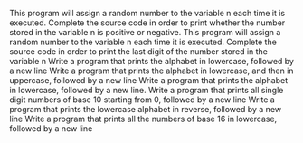 This program will assign a random number to the variable n each time it is executed. Complete the source code in order to print whether the number stored in the variable n is positive or negative.
This program will assign a random number to the variable n each time it is executed. Complete the source code in order to print the last digit of the number stored in the variable n
Write a program that prints the alphabet in lowercase, followed by a new line
Write a program that prints the alphabet in lowercase, and then in uppercase, followed by a new line
Write a program that prints the alphabet in lowercase, followed by a new line.
Write a program that prints all single digit numbers of base 10 starting from 0, followed by a new line
Write a program that prints the lowercase alphabet in reverse, followed by a new line
Write a program that prints all the numbers of base 16 in lowercase, followed by a new line
